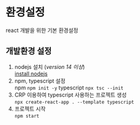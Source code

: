 # 환경설정
react 개발을 위한 기본 환경설정
## 개발환경 설정
1. nodejs 설치 (*version 14 이상*)   
    [install nodejs](http://nodejs.org/ko/download/releases/)
2. npm, typescript 설정   
    npm `npm init -y`
    typescript `npx tsc --init`
3. CRP 이용하여 typescript 사용하는 프로젝트 생성   
    `npx create-react-app . --template typescript`
4. 프로젝트 시작   
    `npm start`